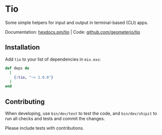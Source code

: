 # Tio

Some simple helpers for input and output in terminal-based (CLI) apps.

Documentation: [hexdocs.pm/tio](https://hexdocs.pm/tio) | Code: [github.com/geometerio/tio](https://github.com/geometerio/tio)

## Installation

Add `tio` to your list of dependencies in `mix.exs`:

```elixir
def deps do
  [
    {:tio, "~> 1.0.0"}
  ]
end
```

## Contributing

When developing, use `bin/dev/test` to test the code, and `bin/dev/shipit` to run
all checks and tests and commit the changes.

Please include tests with contributions.

